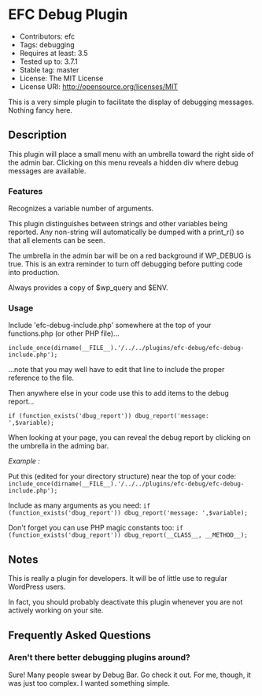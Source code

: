 # EFC Debug Plugin

- Contributors: efc
- Tags: debugging
- Requires at least: 3.5
- Tested up to: 3.7.1
- Stable tag: master
- License: The MIT License 
- License URI: http://opensource.org/licenses/MIT

This is a very simple plugin to facilitate the display of debugging messages. Nothing fancy here.

## Description

This plugin will place a small menu with an umbrella toward the right side of the admin bar. Clicking on this menu reveals a hidden div where debug messages are available.

### Features

Recognizes a variable number of arguments.

This plugin distinguishes between strings and other variables being reported. Any non-string will automatically be dumped with a print_r() so that all elements can be seen.

The umbrella in the admin bar will be on a red background if WP_DEBUG is true. This is an extra reminder to turn off debugging before putting code into production.

Always provides a copy of $wp_query and $ENV.

### Usage

Include 'efc-debug-include.php' somewhere at the top of your functions.php (or other PHP file)...

`include_once(dirname(__FILE__).'/../../plugins/efc-debug/efc-debug-include.php');`

...note that you may well have to edit that line to include the proper reference to the file.

Then anywhere else in your code use this to add items to the debug report...

`if (function_exists('dbug_report')) dbug_report('message: ',$variable);`

When looking at your page, you can reveal the debug report by clicking on the umbrella in the adming bar.


*Example :*

Put this (edited for your directory structure) near the top of your code:
`include_once(dirname(__FILE__).'/../../plugins/efc-debug/efc-debug-include.php');`

Include as many arguments as you need:
`if (function_exists('dbug_report')) dbug_report('message: ',$variable);`

Don't forget you can use PHP magic constants too:
`if (function_exists('dbug_report')) dbug_report(__CLASS__, __METHOD__);`

## Notes

This is really a plugin for developers. It will be of little use to regular WordPress users.

In fact, you should probably deactivate this plugin whenever you are not actively working on your site.

## Frequently Asked Questions

### Aren't there better debugging plugins around?

Sure! Many people swear by Debug Bar. Go check it out. For me, though, it was just too complex. I wanted something simple.

